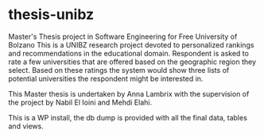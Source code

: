 # thesis-unibz
Master's Thesis project in Software Engineering for Free University of Bolzano
This is a UNIBZ research project devoted to personalized rankings and recommendations in the educational domain. 
Respondent is asked to rate a few universities that are offered based on the geographic region they select.  Based on these ratings the system would show three lists of potential universities the respondent might be interested in.

This Master thesis is undertaken by Anna Lambrix with the supervision of the project by Nabil El Ioini and Mehdi Elahi.

This is a WP install, the db dump is provided with all the final data, tables and views.
